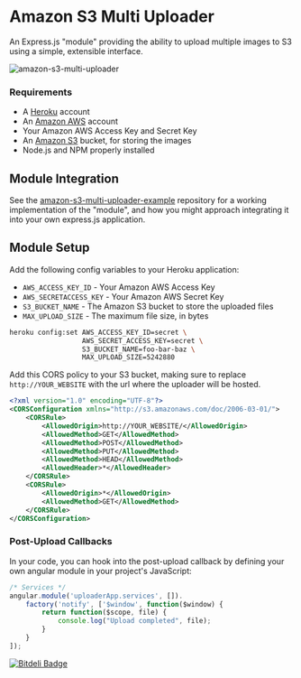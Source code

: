 # Amazon S3 Multi Uploader

An Express.js "module" providing the ability to upload multiple images to S3 using a simple, extensible interface.

![amazon-s3-multi-uploader](http://taeram.github.io/media/amazon-s3-multi-uploader-screenshot.png)

### Requirements
* A [Heroku](https://www.heroku.com/) account
* An [Amazon AWS](http://aws.amazon.com/) account
* Your Amazon AWS Access Key and Secret Key
* An [Amazon S3](http://aws.amazon.com/s3/) bucket, for storing the images
* Node.js and NPM properly installed

## Module Integration

See the [amazon-s3-multi-uploader-example](https://github.com/taeram/amazon-s3-multi-uploader-example) repository
for a working implementation of the "module", and how you might approach integrating it into your own
express.js application.

## Module Setup

Add the following config variables to your Heroku application:

* `AWS_ACCESS_KEY_ID` - Your Amazon AWS Access Key
* `AWS_SECRETACCESS_KEY` - Your Amazon AWS Secret Key
* `S3_BUCKET_NAME` - The Amazon S3 bucket to store the uploaded files
* `MAX_UPLOAD_SIZE` - The maximum file size, in bytes

```bash
heroku config:set AWS_ACCESS_KEY_ID=secret \
                  AWS_SECRET_ACCESS_KEY=secret \
                  S3_BUCKET_NAME=foo-bar-baz \
                  MAX_UPLOAD_SIZE=5242880
```

Add this CORS policy to your S3 bucket, making sure to replace `http://YOUR_WEBSITE`
with the url where the uploader will be hosted.

```xml
<?xml version="1.0" encoding="UTF-8"?>
<CORSConfiguration xmlns="http://s3.amazonaws.com/doc/2006-03-01/">
    <CORSRule>
        <AllowedOrigin>http://YOUR_WEBSITE/</AllowedOrigin>
        <AllowedMethod>GET</AllowedMethod>
        <AllowedMethod>POST</AllowedMethod>
        <AllowedMethod>PUT</AllowedMethod>
        <AllowedMethod>HEAD</AllowedMethod>
        <AllowedHeader>*</AllowedHeader>
    </CORSRule>
    <CORSRule>
        <AllowedOrigin>*</AllowedOrigin>
        <AllowedMethod>GET</AllowedMethod>
    </CORSRule>
</CORSConfiguration>
```

### Post-Upload Callbacks

In your code, you can hook into the post-upload callback by defining your own
angular module in your project's JavaScript:

```js
/* Services */
angular.module('uploaderApp.services', []).
    factory('notify', ['$window', function($window) {
        return function($scope, file) {
            console.log("Upload completed", file);
        }
    }
]);
```


[![Bitdeli Badge](https://d2weczhvl823v0.cloudfront.net/taeram/amazon-s3-multi-uploader/trend.png)](https://bitdeli.com/free "Bitdeli Badge")

